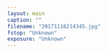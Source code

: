 ```yaml
---
layout: main
caption: ""
filename: "20171116214345.jpg"
fstop: "Unknown"
exposure: "Unknown"
---
```


